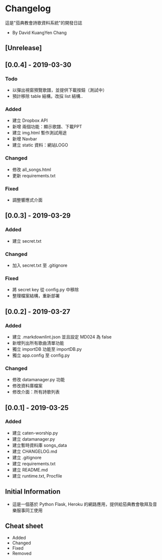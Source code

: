 # Changelog

這是"茄典教會詩歌資料系統"的開發日誌

- By David KuangYen Chang

## [Unrelease]

## [0.0.4] - 2019-03-30

### Todo

- 以彈出視窗預覽歌譜，並提供下載按鈕（測試中）
- 預計移除 table 結構，改採 list 結構..

### Added

- 建立 Dropbox API
- 新增 兩個功能：顯示歌譜、下載PPT
- 建立 img.html 暫作測試用途
- 新增 Navbar
- 建立 static 資料：網站LOGO

### Changed

- 修改 all_songs.html
- 更新 requirements.txt

### Fixed

- 調整響應式介面

## [0.0.3] - 2019-03-29

### Added

- 建立 secret.txt

### Changed

- 加入 secret.txt 至 .gitignore

### Fixed

- 將 secret key 從 config.py 中移除
- 整理檔案結構，重新部署

## [0.0.2] - 2019-03-27

### Added

- 建立 .markdownlint.json 並且設定 MD024 為 false
- 新增列出所有歌曲清單功能
- 獨立 importDB 功能至 importDB.py
- 獨立 app.config 至 config.py

### Changed

- 修改 datamanager.py 功能
- 修改資料庫檔案
- 修改介面：所有詩歌列表

## [0.0.1] - 2019-03-25

### Added

- 建立 caten-worship.py
- 建立 datamanager.py
- 建立暫時資料庫 songs_data
- 建立 CHANGELOG.md
- 建立 .gitignore
- 建立 requirements.txt
- 建立 README.md
- 建立 runtime.txt, Procfile

## Initial Information

- 這是一個基於 Python Flask, Heroku 的網路應用，提供給茄典教會敬拜及音樂服事同工使用

## Cheat sheet

- Added
- Changed
- Fixed
- Removed